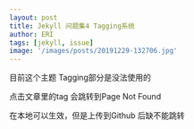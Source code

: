 ```yaml
---
layout: post
title: Jekyll 问题集4 Tagging系统
author: ERI
tags: [jekyll, issue]
image: '/images/posts/20191229-132706.jpg'
---
```


目前这个主题 Tagging部分是没法使用的

点击文章里的tag 会跳转到Page Not Found

在本地可以生效，但是上传到Github 后缺不能跳转